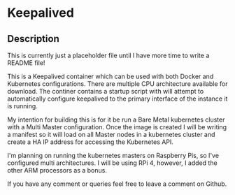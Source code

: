 # Keepalived

## Description
This is currently just a placeholder file until I have more time to write a README file!

This is a Keepalived container which can be used with both Docker and Kubernetes configurations. There are multiple CPU architecture available for download. The continer contains a startup script with will attempt to automatically configure keepalived to the primary interface of the instance it is running.

My intention for building this is for it be run a Bare Metal kubernetes cluster with a Multi Master configuration. Once the image is created I will be writing a manifest so it will load on all Master nodes in a kubernetes cluster and create a HA IP address for accessing the Kubernetes API.

I'm planning on running the kubernetes masters on Raspberry Pis, so I've configured multi architectures. I will be using RPi 4, however, I added the other ARM processors as a bonus.

If you have any comment or queries feel free to leave a comment on Github.

